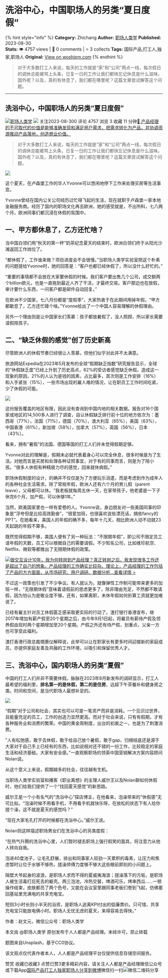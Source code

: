 # 洗浴中心，中国职场人的另类“夏日度假”
{% hint style="info" %}
**Category:** Zhichang
**Author:** [职场人类学](https://www.woshipm.com/u/983216)
**Published:** 2023-08-30  
**Stats:** 👁️ 4757 views | 💬 0 comments | ⭐ 3 collects
**Tags:** 国际产品,打工人,独家,职场人
**Original:** [View on woshipm.com](https://www.woshipm.com/zhichang/5895129.html)
{% endhint %}
> 对于大多数打工人来说，每天的工作就是“家”和“公司”两点一线，每次假日的调休总能被骂上头条，日复一日的工作让我们都快忘记休息是什么滋味。国外呢？以及，真的有休息了，我们都在哪里呢？这篇文章尝试解答这个问题。

---

## 洗浴中心，中国职场人的另类“夏日度假”

[![](https://static.woshipm.com/view/woshipm_api_def_20230821111209_7628.png?imageView2/1/w/72/h/72/q/100)](https://www.woshipm.com/u/983216)[职场人类学](https://www.woshipm.com/u/983216) ![](https://static.woshipm.com/tag/1101_1@2x.png) 关注2023-08-300 评论 4757 浏览 3 收藏 11 分钟[🔗 产品经理的不可取代的价值是能够准确发现和满足用户需求，把需求转化为产品，并协调资源推动产品落地，创造商业价值。](https://ke.qidianla.com/courses/90pm)

> 对于大多数打工人来说，每天的工作就是“家”和“公司”两点一线，每次假日的调休总能被骂上头条，日复一日的工作让我们都快忘记休息是什么滋味。国外呢？以及，真的有休息了，我们都在哪里呢？这篇文章尝试解答这个问题。

![](https://image.woshipm.com/2023/04/13/b1b6036e-d9ee-11ed-a8b0-00163e0b5ff3.jpg)

这个夏天，在卢森堡工作的华人Yvonne可以悠闲地停下工作来处理买房等生活事宜。

Yvonne曾经在国内公关公司经历过忙得飞起的生活，现在就职于卢森堡一家本地金融服务商。经历了国内的职场文化再去欧洲，她的感受就是，不出所料，七八两个月，欧洲同事们都沉浸在休假的氛围中。

## 一、甲方都休息了，乙方还忙啥？

当中国白领们用“秋天的第一杯”奶茶纪念夏天的结束时，欧洲白领们终于从阳光沙滩返回工作岗位了。

“都休假了，工作谁来做？项目进度会不会很慢。”当职场人类学实验室把这个朴素的问题提给Yvonne时，她的回答是：“客户也都已经休假了，所以没什么好忙的。”

“重要的事情都不会放在大家要休假的时候。我们客户要出售几个公司，成交额两个billion欧元，也是一直拖到最近人齐了干活，才最终交易。客户那边也在放假，审计要什么东西，一问客户都是邮件自动回复。”

在欧洲不少国家，七八月份都是“度假季”，大家热衷于在此期间用掉年假。“甲方都歇息了，乙方还忙碌个啥。”Yvonne给出了一个中国人容易理解的休假理由。

另外一个理由则是让中国家长们羡慕：孩子都放暑假了，没人照顾，所以家长需要请假陪孩子。

## 二、“缺乏休假的感觉”创了历史新高

尽管欧洲人的休假节奏已经很让人羡慕，但他们似乎对此并不太满意。

旅游网站Expedia在2023年5月发布的全球“假期缺乏指数”研究报告显示，全球的“休假缺乏度”已经上升到了历史高点，62%的受访者感觉缺乏休假。造成这一现象的原因，21%的人认为是钱的因素，占比最多，其次则是工作安排（16%）和人手紧张（15%），一些市场出现的雇人难的情况，让在职员工工作时间吃紧，少了休假的可能。

![](https://image.woshipm.com/wp-files/2023/08/XIqnBFCPN7KdS7X8CGCO.png)

这份报告覆盖的地区有限，因此没有查询到中国内地的相关数据。报告对16个国家或地区的14,500多人进行了调查，自认休假缺乏排行前十位的地方依次为：墨西哥（77%），法国（71%），德国（70%），澳大利亚（65%），美国（63%），中国香港（61%），新加坡（58%），加拿大（57%），英国（56%），日本（43%）。

看来，拥有“暑假”的法国、德国等国的打工人们并未觉得假期足够。

Yvonne对此的理解是，假期未必就代表着身心可以完全休息，很多时候是为了生活。对她而言是买房和处理各种证照事宜，对于有的同事而言，则是为了陪小孩。“很多人休假有种精疲力尽的感觉，回来就休病假。”

职场休假制度的设计，的确并不仅仅是为了方便玩乐消遣，而是考虑到作为成年人的各种社会生活需求。除了常规年假，欧洲人还有六个月的育儿假（parent leave），父母都可以休。“我老板就每周五休一天，在家带孩子，他老婆是一下子休完6个月，加产假，可以休够1年。”

当然，欧美国家里也一样有爱卷的人。Yvonne说，身边朋友对一些美国同事的印象是“浮夸但是比较高效勤奋”，“很爱加班，也很喜欢说些漂亮话，搞些fancy的PPT”。在她看来，美国人的年假的确不多，每年十几天，相比欧洲人动不动就23天起跳的年假不算多。

既然觉得假期不够，美国人便有了另一种玩法：“不限期年假”，即公司不限定员工请年假的天数，员工可以根据自己的需要请假。不少知名公司，比如维珍航空、Netflix、微软等都推出了无限期休假的政策。

[![](https://image.woshipm.com/2023/08/02/769bf6f4-30e6-11ee-b3cb-00163e0b5ff3.png)做交互设计10年，我为何转岗到产品经理？真正转岗之后，我发现很多工作还是超出了自己的想象。产品经理的工作确实比较杂。理论上，产品经理的工作包括了产品的方方面面，从市场研究、用户调研、数据分析...查看详情 >](https://ke.qidianla.com/courses/bcpm)

不过这一政策也引发了不少争议。有人就认为，就像弹性工作制可能带来更多的加班一样，“无限期休假”意味着请假前的思虑更多了，除非理由充足，不然都不敢请假，因为怕认为是敬业度不够。还有，如果离职，未休年假如何折算工资就更加难说了。

已经有雇主针对员工休假匮乏感采取更实际的行动了。渣打银行香港宣布，继2017年增加有薪产假至20个星期之后，由今年9月1日起，将雇员有薪侍产假及领养假由现时两个星期增加至20个星期。产假之外还有侍产假，划重点，父亲一方也可享受此福利。

渣打香港行政总裁禤惠仪解释说，此举可以让在职家长有更多时间迎接新的家庭成员，亦提供家庭友善及共融的工作环境，以吸引和保留优秀人才。

## 三、洗浴中心，国内职场人的另类“夏假”

中国的打工人们并非不需要休假。脉脉在2023年8月新发布的调研显示，打工人最希望的福利里，**排名第一的是休假，第二的是住房**，远超下午茶餐补和健身房之类。时间和空间，是当代职场人最想补足的。

![](https://image.woshipm.com/wp-files/2023/08/DfRcEtUeIPT5ikGtuoeX.png)

“假期”对于公司和社会，其实也可以可是一笔资产而非是消耗。一个见识过世界，且能量充足的员工，工作的创造力显然更高。而对于社会来说，只有有假期，才有各种服务业和消费的繁荣。中国的黄金周制度，出台的初衷之一，也是为了刺激消费。

“人有松弛感，敢于去休假，敢于给自己放个暑假，敢于gap，归根结底还是源于大家对于自己手上已经有的东西，比如说相对还不错的一份工作，比较稳定的家庭生活和经济基础，大家有安全感。”一直观察职场的领英中国营销解决方案内容顾问Nolan说。

从这个意义上来说，假期越多的社会，往往越有生机。

当职场人类学实验室和播客《职业离想》的主理人威尔王以及Nolan聊如何休假时，他们给我们提供了一个“找回夏天感觉”的新思路。

威尔王是一个小有名气的“洗浴中心”探店博主，在他看来，泡澡带来的“休假感”无可比拟。“泡澡时候不用看手机，不用看手机就快乐呀，在放松的状态下有人给你搓个澡，这不就是夏天的感觉吗？”

“现在大家毛孔打开的时候都在洗浴中心。”威尔王说。

Nolan则这样描述职场男女们在洗浴中心的另类度假：

“在热气升腾的洗浴中心里，人们暂时褪去职场上强行假笑的面具，将注意力从他人转向自我。

泡进40度池子，让毛孔舒展，排出和同事家人较劲一天累积的毒素，让压力和焦虑暂时让位于水够不够热，搓澡师傅力度够不够大这些眼前即刻的小问题上。

隔壁大爷起身的波浪，是职场人求而不得的夏威夷海浪；搓澡落下的污垢，是职场人被生活毒打后死去的躯壳。两三泡池，冷热交替，啤酒可乐，烤串西瓜……一顿操作结束，皮肤都亮了两个色号，又能在会议室里跟同事老板们卷到飞起，仿佛塞回基站里充满电的共享充电宝。

短则3小时长则小半天的浴资，是职场人逃离KPI付出的低廉票价。只可惜，共享充电宝只能放电俩小时。职场人无忧无虑的夏天，来得容易去得快。”

作者：赵文元，微信公众号：职场人类学

本文由 @职场人类学 原创发布于人人都是产品经理。未经许可，禁止转载

题图来自Unsplash，基于CC0协议。

该文观点仅代表作者本人，人人都是产品经理平台仅提供信息存储空间服务。

赞赏 收藏已收藏3 点赞已赞3更多精彩内容，请关注人人都是产品经理微信公众号或下载App[国际产品](https://www.woshipm.com/tag/%e5%9b%bd%e9%99%85%e4%ba%a7%e5%93%81)[打工人](https://www.woshipm.com/tag/%e6%89%93%e5%b7%a5%e4%ba%ba)[独家](https://www.woshipm.com/tag/%e7%8b%ac%e5%ae%b6)[职场人](https://www.woshipm.com/tag/%e8%81%8c%e5%9c%ba%e4%ba%ba)[分享到微博](https://service.weibo.com/share/share.php?appkey=2775287854&title=洗浴中心，中国职场人的另类“夏日度假”&url=https://www.woshipm.com/zhichang/5895129.html&pic=https://image.woshipm.com/2023/04/13/b1b6036e-d9ee-11ed-a8b0-00163e0b5ff3.jpg)微信扫一扫![微信二维码](https://api.pwmqr.com/qrcode/create/?url=https://www.woshipm.com/zhichang/5895129.html)分享